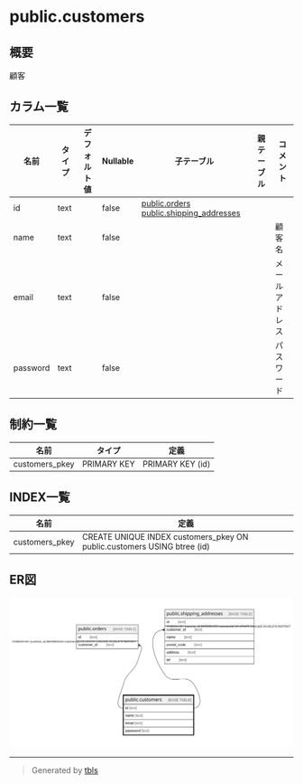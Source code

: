 # public.customers

## 概要

顧客

## カラム一覧

| 名前 | タイプ | デフォルト値 | Nullable | 子テーブル | 親テーブル | コメント |
| ---- | ------ | ------------ | -------- | ---------- | ---------- | -------- |
| id | text |  | false | [public.orders](public.orders.md) [public.shipping_addresses](public.shipping_addresses.md) |  |  |
| name | text |  | false |  |  | 顧客名 |
| email | text |  | false |  |  | メールアドレス |
| password | text |  | false |  |  | パスワード |

## 制約一覧

| 名前 | タイプ | 定義 |
| ---- | ---- | ---------- |
| customers_pkey | PRIMARY KEY | PRIMARY KEY (id) |

## INDEX一覧

| 名前 | 定義 |
| ---- | ---------- |
| customers_pkey | CREATE UNIQUE INDEX customers_pkey ON public.customers USING btree (id) |

## ER図

![er](public.customers.svg)

---

> Generated by [tbls](https://github.com/k1LoW/tbls)
